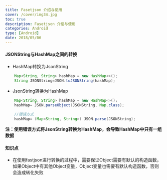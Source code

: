 ```yaml
---
title: Fasetjson 介绍与使用
cover: /cover/img34.jpg
toc: true
description: Fasetjson 介绍与使用
categories: Android
type: [Android]
date: 2018/05/06
---
```



#### JSONString与HashMap之间的转换

* HashMap转换为JsonString
<!--more-->
```java
    Map<String, String> hashMap = new HashMap<>();
    String JSONString=JSON.toJSONString(hashMap);
```


* JsonString转换为HashMap
```java
    Map<String, String> hashMap = new HashMap<>();
    hashMap= JSON.parseObject(JSONString, Map.class);
    
    //错误方式
    hashMap= (Map<String, String>) JSON.parse(JSONString);
```

**注：使用错误方式将JsonString转换为HashMap，会导致HashMap中只有一组数据**


#### 知识点

* 在使用fastjson进行转换的过程中，需要保证Object需要有默认的构造函数，如果Object中有其他Object变量，Object变量也需要有默认构造函数，否则会造成转化失败
